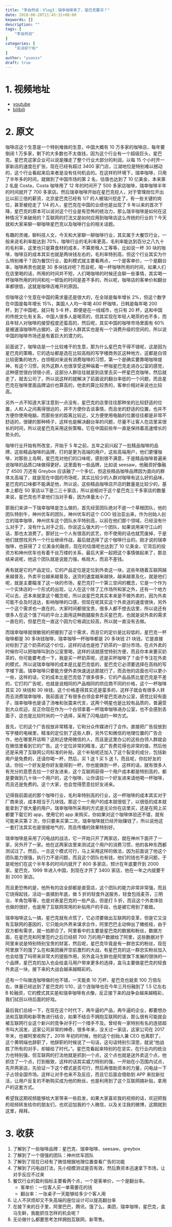 ```yaml
---
title: "李自然说：Vlog3：瑞幸咖啡来了，星巴克要凉？"
date: 2018-08-20T21:45:31+08:00
keywords: []
description: ""
tags: [
    "李自然说"
]
categories: [
    "天凉好个秋"
]
author: "yuanzx"
draft: true
---
```



# 1. 视频地址

- [youtube](https://www.youtube.com/watch?v=QUiqvThOLWk)
- [bilibili](https://www.bilibili.com/video/av29514827?from=search&seid=5702013299335082661)

# 2. 原文

咖啡店这个生意是一个特别难做的生意，‌‌中国大概有 10 万多家的咖啡店，‌‌每年要倒闭 1 万多家，‌‌剩下的大多数也不太值钱，‌‌因为这个行业有一个超级巨头，星巴克。星巴克这家企业可以说是赚走了整个行业大部分的利润，‌‌以每 15 个小时开一家新店的速度在扩张，现在已经有超过 3400 家门店，‌‌江湖地位是特别难以撼动的，这个行业看起来后来者是没有任何机会的。在这样的环境下，‌‌瑞幸咖啡，‌‌只用了半年多的时间，就做到了中国市场的第 2 名，‌‌估值也达到了 10 亿美金，‌‌本来第 2 名是 Costa，Costa 咖啡用了 12 年的时间开了 500 多家店‌‌咖啡，瑞幸咖啡‌‌半年的时间就开了 700 多家店。然后瑞幸咖啡开始在星巴克挖人，‌‌对于管理岗位开出比以前三倍的薪资，‌‌北京星巴克已经有 1/7 的人被瑞兴挖走了，‌‌有一些关键的岗位，‌‌甚至被挖走了 1/4 的人，‌‌星巴克在中国的业绩也是出现了 9 年以来的首次下降，‌‌星巴克的原本可以说对这个行业是有恐怖的统治力，‌‌那么瑞辛咖啡是如何在这种情况下来破局的？‌‌互联网的打法又是如何应用到咖啡店这么传统的行业的？今天就和大家来聊一聊咖啡星巴克以及咖啡行业的相关话题。

‌‌有趣的灵魂，聊科技人文，‌‌今天和大家聊一聊‌‌咖啡行业，其实属于大餐饮行业，‌‌一般来说毛利率能达到 70%，‌‌咖啡行业的毛利率更高，毛利率能达到百分之八九十的毛利率，这里也只是算食材的成本，不算房租人工等等，‌‌比如说一杯 30 块的咖啡，‌‌咖啡豆的成本其实也就是两块钱左右的，毛利率特别高，‌‌但这个行业其实‌‌为什么特别难干？因为餐饮行业，‌‌盈利模式就主要看两点，一个是客单价，一个是翻台率，‌‌咖啡再贵也就是 30 多块钱对吧？而且呢，喝一杯咖啡所用的时间，如果人们在店里喝的话，所用的时间并不短，人们喝咖啡的时候还会聊一些事情‌‌，其实喝一杯咖啡所用的时间和吃一顿饭的时间是差不多的，所以呢，咖啡店‌‌的客单价和翻台率都很低，这就是咖啡店难开的原因。

‌‌但咖啡这个生意在中国‌‌的需求量还是很大的，在全球是每年增长 2%，但这个数字在中国是每年增长 15%，美国人人均一年喝 400 杯咖啡，‌‌日韩是每年喝 200 杯，到了中国呢，就只有 5-6 杯，‌‌即便是在一线城市，‌‌也只有 20 杯，这和‌‌中国的传统文化有关系，‌‌中国人很多人‌是喝茶的，但其实现在年轻人喝茶的也不多，而且年轻人对咖啡的接受程度还蛮高的，然后呢，其实中国的‌‌咖啡市场里面有 60% 是被速溶咖啡所占据的，这一部分人群其实也是有一个消费升级的空间的，所以说中国的咖啡市场还是有着巨大的潜力的。

前面说了，咖啡店是一个‌‌比较难干的生意，那为什么星巴克干得不错呢，这是‌‌因为星巴克的策略，它的选址都是选在‌‌比较高档的写字楼‌‌商务区这种地方，这都是白领比较密集的地方，白领‌‌相对来说有消费咖啡的习惯，‌‌第一个是确实要靠喝咖啡提神，‌‌有这个习惯，另外这群人也很享受这种‌端着一杯咖星巴克走进办公室的感觉，这种感觉很白领很小资，‌‌这部分人群‌‌往往就是到店里去买一杯星巴克咖啡，然后就走了，就去公司了，所以说这样的就解决了前面说的翻台率低的一个问题，而且星巴克在咖啡里面品牌溢价也算高的，他卖的算比较贵的，客单价相对来说也比较高。

另外一点不知道大家注意到一点没有，星巴克的店里‌‌往往那种坐的比较舒适的位置，人和人之间离得很远的，并不方便你去谈事情，而且坐的舒适的位置，也并不方便你使用电脑，‌‌而那些坐的距离比较近，又方便使用电脑的位置往往都是非常不舒适的，很硬的那种椅子，这样也是‌‌解决翻台率的问题，尽量不让客人在店里呆很长的时间，‌‌所以说星巴克采用这些策略，它在中国前些年一直是保持着高速增长的势头的。

‌‌咖啡行业开始有所改变，‌‌开始于 5 年之前，五年之前兴起了‌‌一批精品咖啡的品牌，这些精品咖啡的品牌，打的是更为高端的用户，这些高端用户，他们更懂咖啡，‌‌对那些上岛啊，星巴克对他们的口味呢，‌‌感到很不满意，于是精品咖啡普遍来说咖啡的品质口味做得更好。这里面有一些品牌，比如说 seesaw，他融资好像融了 4500 万还有 Greybox 应该融了一个多亿，‌‌但这些精品咖啡品牌因为面向的群体太高端了，就是现在中国的市场呢，其实‌‌比较少的人群对咖啡有这么好的品味，星巴克的口味都不能满足他，所以说，‌‌这些精品咖啡店开店的数量是比较少的，基本上都在 50 家店以下是二三十家店，所以说相对于这个星巴克‌‌三千多家店的数量来说，星巴克也不拿他们当对手看，因为体量太小了。

‌‌那我们来讲一下瑞幸咖啡是怎么做的，首先经营团队绝对不是一个草根团队，他的团队特别牛，‌‌神州优车的团队，‌‌神州优车的这个 COO 钱治亚出来，作为创始人创立的瑞幸咖啡‌，神州优车‌这个团队水平特别高，以前在他们那个领域，已经没有什么对手了，‌‌没有什么对手之后，‌‌你说这么强大的一个团队，如果说用来守江山的话，那也太浪费了。那好比一个人有很高的武艺，你不使用的话也就荒废掉，于是他们就想找另外一个行业继续作战，最后就选择了这个咖啡行业的。‌‌刚才说的瑞幸咖啡，也获得了 2 亿美金的融资，现在的估值呢也达到了 10 亿美金，它背后的投资方和神州优车也有着千丝万缕的关系，最后大家一起‌‌把这个事情做起来了，那总结来说呢，他这个团队就是说能力强，格局大，而且不差钱。

再有就是‌‌它的产品定位，它的产品定位是定位到外卖这一块，‌‌这些年随着互联网越来越普及，外卖平台越来越普及，送货的速度越来越快，越来越普及化，就是他们呢，就是主要瞄准了这一块的市场，‌‌星巴克打一个第三空间的概念，它是一个作为一个实体店的一个形式的出现，让人在这个除了工作场所和家之外，还有一个地方可以去，还本来就拿这个概念呢，‌‌所以说星巴克其实本来是不做外卖的，因为外卖可能不会及时送达，影响咖啡的口感‌‌，‌‌但现在呢其实‌‌这个外卖送的速度很快，另外一个这个需求也一直在的，大家时间都很宝贵，很多人都不想去店里，所以说还有很多人在这个饿了吗的平台上面用这种跑腿服务去买星巴克，也就是说外卖的需求一直在的，但星巴克一直这个因为它格调比较高，‌‌所以就一直没有去做。

而瑞幸咖啡‌‌就很敏锐的把握到了这个需求，而且它的定价是比较低的，星巴克一杯咖啡都是 30 多块钱咖啡，瑞幸咖啡一杯咖啡都是 20 多块钱 21 块钱，它是直接对标到了这个奶茶的这个价位，这样的话也是抢了奶茶的一部分市场，‌‌在点外卖的时候你可以把咖啡叫到办公室里喝，这样的话就感觉特别方便，而且你本来要买奶茶的，你可能要考虑一下‌‌，我是买一杯奶茶呢，还是买杯咖啡了？由于专注在外卖的‌‌模式，所以说瑞幸咖啡的成本是比星巴克低的，星巴克它必须要选择‌‌在高档的写字楼‌‌下面‌‌。瑞幸咖啡只要能方便外卖快速送达‌‌那就行了，而且他的店面也可以更小一些，这样的话，它的成本比星巴克低了很多很多，‌‌它的产品品质比星巴克是不差的，它打的广告呢，也就是说相同的产品相同的供应商不同的价格，这个一杯咖啡其实 20 块钱和 30 块钱，‌‌这个价格差得其实还是蛮多的，这样子就会有很多人转而去消费瑞幸咖啡，‌‌我前面说了有很多白领会拿杯星巴克进办公室，感觉比较有面子，瑞幸咖啡也是请了汤唯和张震来代言，这两个明星也是比较有品质的，普遍受到大众欢迎，反正你现在作为一个白领拿着一杯瑞幸咖啡进办公室，也不会感到丢面子，‌‌这也是比较时尚的一个选择，‌‌采用了闪电战的一种方式。

首先，它的这个广告投放非常精准，它和分众传媒进行了合作。直接把‌‌广告投放到写字楼‌‌的电梯里，‌‌精准的定位到了这些人群，‌‌另外它和微信的地理位置的广告合作，‌‌他在哪里开店啊？这附近使用微信的人，‌‌而且是这里办公的这些白领人群就会在微信里看到它的广告。这个定位非常的精准，这广告费花得也非常的值，‌‌然后他还是采用了互联网公司标准的补贴，这个补贴呢还加入了这个裂变的成分，包括新用户是免费的，还请你喝一杯，‌‌然后，买 1 送 1 买 5 送 1，而且呢，你拉好友的话，你拉一个好友是你好友能得到一杯，你也能做到一杯，这样的话，就有很多人有充分的意愿去拉一个好友进来，‌‌这个‌‌互联网‌‌获得一个用户成本都是特别高的，都是要做到几十块一个用户的，这个咖啡，‌‌让你请拉一个好友进来请他喝一杯咖啡，而且还是免费的。‌‌这个大家，也会觉得‌‌愿意拉好友进来。

记得我前面说的那个咖啡行业，‌‌毛利率特别高的行业，这一杯咖啡的成本其实对于厂商来说，‌成本‌‌相当于‌‌‌几块钱。‌‌那这个一个用户的成本就很低了，以很低的成本就能拿到了很大量的用户。瑞幸‌‌咖啡所‌‌‌‌采用的方式是无论你在店里买，还是在网上买都要下载它的 app‌‌，使用它的 app 来购买，你如果对这个咖啡体验还不错，就有可能来买第 2 次，你只要来买第二次，瑞幸咖啡就已经开始赚钱了，‌‌所以说他这一套打法其实‌‌也是很接地气的，而且传播的效果特别好。

瑞幸咖啡是采用了闪电战的战法，‌它一开始只开了两家店，就在神州下面开了一家，另外开了一家。他在这两家店里来测试这个用户的消费习惯，他的各种东西都测试过了。然后，一旦这个模式可行，马上采用这样的做法，因为前面说了他这个团队能力很强，执行力不是问题，而且这个团队也有钱，‌‌他们的钱也不是问题，于是呢他们在这个‌‌半年多的时间内就开了 800 多家店，预计在年底要开到 2000 家。星巴克，1999 年进入中国，到现在才开了 3400 家店，‌‌他在一年之内就要干到 2000 家店。

‌‌而且更恐怖的是，他所有的店全部都是直营店，这个团队的能力非常非常强，而且它烧得起钱，活动一直搞到年底，做 5 折的轻食外送服务，轻食包括麦芬，三明治，羊角包等等，‌‌也是对表星巴克的一些产品，但是打 5 折，而且这个外卖体验也做的很好，也是用了互联网常用的补贴用户的手段‌‌，也是被它用到了极致。

瑞幸咖啡这么一搞，星巴克就有点慌了，‌‌它必须要做出互联网的变革，‌‌但是它又没有互联网的基因的，它只能向外界来谋求合作，‌‌阿里巴巴主动伸出了橄榄枝，由于双方都有需求，就一拍即合了。阿里看中的‌‌主要是星巴克的数据和粉丝，数据方面，在星巴克和阿里签约之后已经把 700 万的用户数据给了阿里，这些数据对于阿里来说是特别特别宝贵的财富，‌‌然后呢，星巴克毕竟是有一群忠实的粉丝，现‌‌在阿里旗下的饿了么在和美团展开空前激烈的大战，‌‌有星巴克的这一群忠实粉丝加入也会‌‌给饿了吗带来非常大的提振作用，另外盒马生鲜‌也是阿里旗下发展的很快的一个品牌，‌‌星巴克的加入也会给盒马用户带来更多的选择，盒马主要做‌‌星巴克的轻食外卖这一块，‌‌接下来的大战会越来越精彩的。

还有一个叫做连‌‌咖啡‌‌做的也不错，一‌‌天能卖 10 万杯，‌‌星巴克也就卖 100 万倍左右，‌‌体量已经达到了星巴克的 1/10，‌‌这个连咖啡也在今年三月份融到了 ‌‌1.5 亿左右 B 轮融资，它的模式其实是和瑞幸咖啡有点像，反正接下来的战争会越来越精彩，我们拭目以待后面的好戏。

‌‌最后我们总结一下，在现在这个时代下，‌‌再牛逼的产品，再牛逼的企业，‌‌都要想办法和互联网和新零售进行结合，如果不结合不拥抱互联网的话，那么很有可能就会被互联网行业这个新兴的竞争对手打一个措手不及。‌‌曾经有一家特别有名的连锁超市叫大润发，这家公司非常的神奇，很多年来，没关过一家店，‌这家公司在 2017 年末，‌也被阿里收购了，‌‌2018 年初的时候，他的这个创始人兼 CEO 也离职了，这个黄明端也辞职了，‌‌他辞职的时候说了一句话，这句话特别引深思，就说“他战胜了所有的对手，却输给了时代。”‌‌。星巴克看起来特别的在坚实，在行业内的统治力也特别强，但互联网的打法他就是抓到一个点，‌这个点也就是送外卖这个点，‌他抓住了一个点，‌‌打到极致，‌‌这样的话其实威力特别的强，‌‌一开始在小范围内试点，先开两家店，先验证一下这个模式是否可行，然后再借助资本的力量，闪电战‌‌一下子占领‌‌全国市场。‌‌这样让对手也来不及反应，‌‌而且它后面会借助到 APP 来拉新拉活，让用户反复的不断购买成为他的粉丝，也是利用到了这个互联网搞补贴，拿用户的这套方式。

希望我这期视频能够给大家带来一些启发，‌‌如果大家喜欢我的视频的话，欢迎把我的视频‌‌转发给你的朋友们，‌‌也欢迎加我的个人微信，‌‌以及关注我的微博，‌‌这期就到这里，拜拜。‌

# 3. 收获

1. 了解到了一些咖啡品牌：星巴克、瑞幸咖啡、seesaw、greybox
2. 了解到了一个很强的团队：神州优车团队
3. 了解到了现在已经有了微信根据地理位置查看广告的功能
4. 了解到了闪电战打法，先小规模测试是否有效，然后靠资本迅速拿下市场，让对手反应不过来
5. 餐饮行业的盈利指标主要看两个点，一个是客单价，一个是翻台率。
   - 客单价：一位客人买一单需要花的钱
   - 翻台率：一张桌子一天能够给多少个客人用
6. 让人不厌烦却又不失高端的座位设计可以提高翻台率
7. 在接下来的日子里，阿里巴巴，腾讯，饿了么，美团，瑞幸咖啡，星巴克，盒马生鲜，我能抓住怎样的机会呢？
8. 无论做什么都要思考怎样拥抱互联网，新零售。